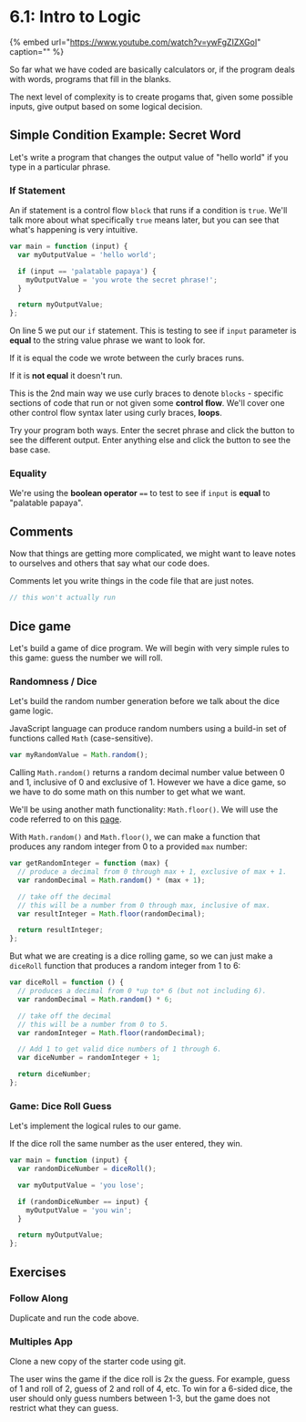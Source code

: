 # 6.1: Intro to Logic

{% embed url="https://www.youtube.com/watch?v=ywFgZIZXGoI" caption="" %}

So far what we have coded are basically calculators or, if the program deals with words, programs that fill in the blanks.

The next level of complexity is to create progams that, given some possible inputs, give output based on some logical decision.

## Simple Condition Example: Secret Word

Let's write a program that changes the output value of "hello world" if you type in a particular phrase.

### If Statement

An if statement is a control flow `block` that runs if a condition is `true`. We'll talk more about what specifically `true` means later, but you can see that what's happening is very intuitive.

```javascript
var main = function (input) {
  var myOutputValue = 'hello world';

  if (input == 'palatable papaya') {
    myOutputValue = 'you wrote the secret phrase!';
  }

  return myOutputValue;
};
```

On line 5 we put our `if` statement. This is testing to see if `input` parameter is **equal** to the string value phrase we want to look for.

If it is equal the code we wrote between the curly braces runs.

If it is **not equal** it doesn't run.

This is the 2nd main way we use curly braces to denote `blocks` - specific sections of code that run or not given some **control flow**. We'll cover one other control flow syntax later using curly braces, **loops**.

Try your program both ways. Enter the secret phrase and click the button to see the different output. Enter anything else and click the button to see the base case.

### Equality

We're using the **boolean operator** `==` to test to see if `input` is **equal** to "palatable papaya".

## Comments

Now that things are getting more complicated, we might want to leave notes to ourselves and others that say what our code does.

Comments let you write things in the code file that are just notes.

```javascript
// this won't actually run
```

## Dice game

Let's build a game of dice program. We will begin with very simple rules to this game: guess the number we will roll.

### Randomness / Dice

Let's build the random number generation before we talk about the dice game logic.

JavaScript language can produce random numbers using a build-in set of functions called `Math` \(case-sensitive\).

```javascript
var myRandomValue = Math.random();
```

Calling `Math.random()` returns a random decimal number value between 0 and 1, inclusive of 0 and exclusive of 1. However we have a dice game, so we have to do some math on this number to get what we want.

We'll be using another math functionality: `Math.floor()`. We will use the code referred to on this [page](https://developer.mozilla.org/en-US/docs/Web/JavaScript/Reference/Global_Objects/Math/random).

With `Math.random()` and `Math.floor()`, we can make a function that produces any random integer from 0 to a provided `max` number:

```javascript
var getRandomInteger = function (max) {
  // produce a decimal from 0 through max + 1, exclusive of max + 1.
  var randomDecimal = Math.random() * (max + 1);

  // take off the decimal
  // this will be a number from 0 through max, inclusive of max.
  var resultInteger = Math.floor(randomDecimal);

  return resultInteger;
};
```

But what we are creating is a dice rolling game, so we can just make a `diceRoll` function that produces a random integer from 1 to 6:

```javascript
var diceRoll = function () {
  // produces a decimal from 0 *up to* 6 (but not including 6).
  var randomDecimal = Math.random() * 6;

  // take off the decimal
  // this will be a number from 0 to 5.
  var randomInteger = Math.floor(randomDecimal);

  // Add 1 to get valid dice numbers of 1 through 6.
  var diceNumber = randomInteger + 1;

  return diceNumber;
};
```

### Game: Dice Roll Guess

Let's implement the logical rules to our game.

If the dice roll the same number as the user entered, they win.

```javascript
var main = function (input) {
  var randomDiceNumber = diceRoll();

  var myOutputValue = 'you lose';

  if (randomDiceNumber == input) {
    myOutputValue = 'you win';
  }

  return myOutputValue;
};
```

## Exercises

### **Follow Along**

Duplicate and run the code above.

### **Multiples App**

Clone a new copy of the starter code using git.

The user wins the game if the dice roll is 2x the guess. For example, guess of 1 and roll of 2, guess of 2 and roll of 4, etc. To win for a 6-sided dice, the user should only guess numbers between 1-3, but the game does not restrict what they can guess.

